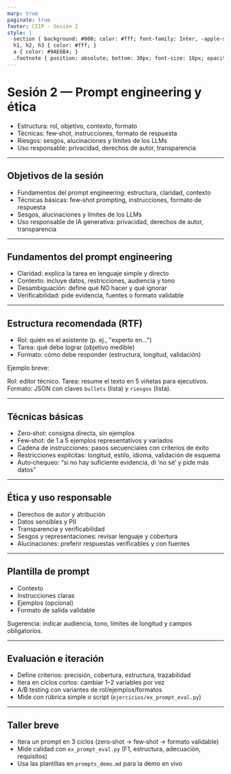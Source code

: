 ```yaml
---
marp: true
paginate: true
footer: CIIP · Sesión 2
style: |
  section { background: #000; color: #fff; font-family: Inter, -apple-system, Segoe UI, Roboto, Helvetica, Arial, sans-serif; }
  h1, h2, h3 { color: #fff; }
  a { color: #9AE6B4; }
  .footnote { position: absolute; bottom: 30px; font-size: 18px; opacity: .6; }
---
```


# Sesión 2 — Prompt engineering y ética

- Estructura: rol, objetivo, contexto, formato
- Técnicas: few‑shot, instrucciones, formato de respuesta
- Riesgos: sesgos, alucinaciones y límites de los LLMs
- Uso responsable: privacidad, derechos de autor, transparencia

---

## Objetivos de la sesión

- Fundamentos del prompt engineering: estructura, claridad, contexto
- Técnicas básicas: few‑shot prompting, instrucciones, formato de respuesta
- Sesgos, alucinaciones y límites de los LLMs
- Uso responsable de IA generativa: privacidad, derechos de autor, transparencia

---

## Fundamentos del prompt engineering

- Claridad: explica la tarea en lenguaje simple y directo
- Contexto: incluye datos, restricciones, audiencia y tono
- Desambiguación: define qué NO hacer y qué ignorar
- Verificabilidad: pide evidencia, fuentes o formato validable

---

## Estructura recomendada (RTF)

- Rol: quién es el asistente (p. ej., "experto en…")
- Tarea: qué debe lograr (objetivo medible)
- Formato: cómo debe responder (estructura, longitud, validación)

Ejemplo breve:

Rol: editor técnico. Tarea: resume el texto en 5 viñetas para ejecutivos. Formato: JSON con claves `bullets` (lista) y `riesgos` (lista).

---

## Técnicas básicas

- Zero‑shot: consigna directa, sin ejemplos
- Few‑shot: de 1 a 5 ejemplos representativos y variados
- Cadena de instrucciones: pasos secuenciales con criterios de éxito
- Restricciones explícitas: longitud, estilo, idioma, validación de esquema
- Auto‑chequeo: “si no hay suficiente evidencia, di ‘no sé’ y pide más datos”

---

## Ética y uso responsable

- Derechos de autor y atribución
- Datos sensibles y PII
- Transparencia y verificabilidad
- Sesgos y representaciones: revisar lenguaje y cobertura
- Alucinaciones: preferir respuestas verificables y con fuentes

---

## Plantilla de prompt

- Contexto
- Instrucciones claras
- Ejemplos (opcional)
- Formato de salida validable

Sugerencia: indicar audiencia, tono, límites de longitud y campos obligatorios.

---

## Evaluación e iteración

- Define criterios: precisión, cobertura, estructura, trazabilidad
- Itera en ciclos cortos: cambiar 1–2 variables por vez
- A/B testing con variantes de rol/ejemplos/formatos
- Mide con rúbrica simple o script (`ejercicios/ex_prompt_eval.py`)

---

## Taller breve

- Itera un prompt en 3 ciclos (zero‑shot → few‑shot → formato validable)
- Mide calidad con `ex_prompt_eval.py` (F1, estructura, adecuación, requisitos)
- Usa las plantillas en `prompts_demo.md` para la demo en vivo


